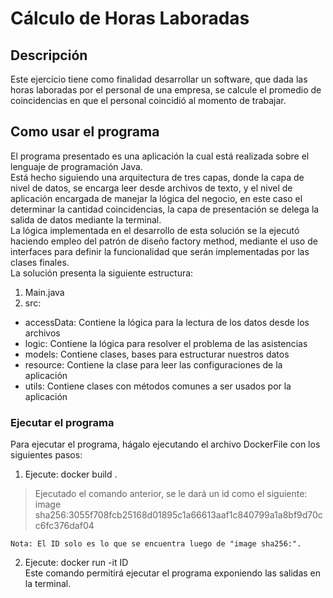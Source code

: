 # Cálculo de Horas Laboradas

## Descripción
Este ejercicio tiene como finalidad desarrollar un software, que dada las horas laboradas por el personal de una empresa, se calcule el promedio de coincidencias en que el personal coincidió al momento de trabajar.

## Como usar el programa
El programa presentado es una aplicación la cual está realizada sobre el lenguaje de programación Java.  
Está hecho siguiendo una arquitectura de tres capas, donde la capa de nivel de datos, se encarga leer desde archivos de texto, y el nivel de aplicación encargada de manejar la lógica del negocio, en este caso el determinar la cantidad coincidencias, la capa de presentación se delega la salida de datos mediante la terminal.  
La lógica implementada en el desarrollo de esta solución se la ejecutó haciendo empleo del patrón de diseño factory method, mediante el uso de interfaces para definir la funcionalidad que serán implementadas por las clases finales.  
La solución presenta la siguiente estructura:  
1. Main.java
2. src:
>
   - accessData: Contiene la lógica para la lectura de los datos desde los archivos
   - logic: Contiene la lógica para resolver el problema de las asistencias
   - models: Contiene clases, bases para estructurar nuestros datos
   - resource: Contiene la clase para leer las configuraciones de la aplicación
   - utils: Contiene clases con métodos comunes a ser usados por la aplicación
 

### Ejecutar el programa

Para ejecutar el programa, hágalo ejecutando el archivo DockerFile con los siguientes pasos:  
1. Ejecute: docker build .  
>    Ejecutado el comando anterior, se le dará un id como el siguiente:  
    image sha256:3055f708fcb25168d01895c1a66613aaf1c840799a1a8bf9d70cc6fc376daf04  
      
    Nota: El ID solo es lo que se encuentra luego de "image sha256:".  
2. Ejecute: docker run -it ID  
   Este comando permitirá ejecutar el programa exponiendo las salidas en la terminal.
